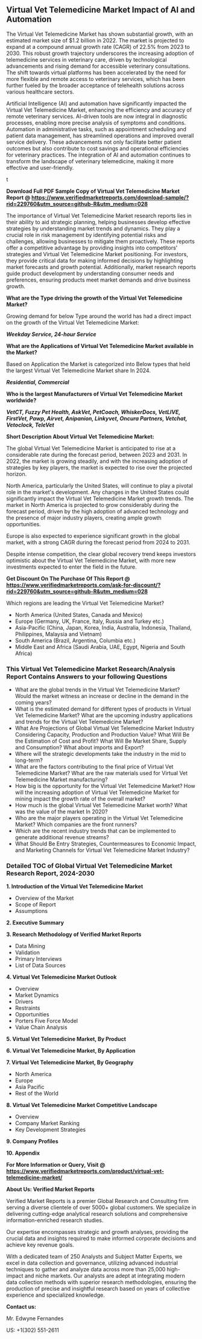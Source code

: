 <h2>Virtual Vet Telemedicine Market Impact of AI and Automation</h2><p>The Virtual Vet Telemedicine Market has shown substantial growth, with an estimated market size of $1.2 billion in 2022. The market is projected to expand at a compound annual growth rate (CAGR) of 22.5% from 2023 to 2030. This robust growth trajectory underscores the increasing adoption of telemedicine services in veterinary care, driven by technological advancements and rising demand for accessible veterinary consultations. The shift towards virtual platforms has been accelerated by the need for more flexible and remote access to veterinary services, which has been further fueled by the broader acceptance of telehealth solutions across various healthcare sectors.</p><p>Artificial Intelligence (AI) and automation have significantly impacted the Virtual Vet Telemedicine Market, enhancing the efficiency and accuracy of remote veterinary services. AI-driven tools are now integral in diagnostic processes, enabling more precise analysis of symptoms and conditions. Automation in administrative tasks, such as appointment scheduling and patient data management, has streamlined operations and improved overall service delivery. These advancements not only facilitate better patient outcomes but also contribute to cost savings and operational efficiencies for veterinary practices. The integration of AI and automation continues to transform the landscape of veterinary telemedicine, making it more effective and user-friendly.</p>t</p><p id="" class=""><strong>Download Full PDF Sample Copy of Virtual Vet Telemedicine Market Report @ <a href="https://www.verifiedmarketreports.com/download-sample/?rid=229760&utm_source=github-R&utm_medium=028" target="_blank">https://www.verifiedmarketreports.com/download-sample/?rid=229760&utm_source=github-R&utm_medium=028</a></strong></p><p>The importance of&nbsp;Virtual Vet Telemedicine Market research reports lies in their ability to aid strategic planning, helping businesses develop effective strategies by understanding market trends and dynamics. They play a crucial role in risk management by identifying potential risks and challenges, allowing businesses to mitigate them proactively. These reports offer a competitive advantage by providing insights into competitors' strategies and Virtual Vet Telemedicine Market positioning. For investors, they provide critical data for making informed decisions by highlighting market forecasts and growth potential. Additionally, market research reports guide product development by understanding consumer needs and preferences, ensuring products meet market demands and drive business growth.</p><p><strong>What are the&nbsp;Type driving the growth of the Virtual Vet Telemedicine Market?</strong></p><p id="" class="">Growing demand for below Type around the world has had a direct impact on the growth of the Virtual Vet Telemedicine Market:</p><em><strong>Weekday Service, 24-hour Service</strong></em></p><strong>What are the&nbsp;Applications&nbsp;of Virtual Vet Telemedicine Market available in the Market?</strong></p><p id="" class="">Based on Application the Market is categorized into Below types that held the largest Virtual Vet Telemedicine Market share In 2024.</p><em><strong>Residential, Commercial</strong></em></p><strong>Who is the largest Manufacturers of Virtual Vet Telemedicine Market worldwide?</strong></p><p><em><strong>VetCT, Fuzzy Pet Health, AskVet, PetCoach, WhiskerDocs, VetLIVE, FirstVet, Pawp, Airvet, Anipanion, Linkyvet, Oncura Partners, Vetchat, Vetoclock, TeleVet</strong></em></p><p id="" class=""><strong>Short Description About Virtual Vet Telemedicine Market:</strong></p><p>The global Virtual Vet Telemedicine Market is anticipated to rise at a considerable rate during the forecast period, between 2023 and 2031. In 2022, the market is growing steadily, and with the increasing adoption of strategies by key players, the market is expected to rise over the projected horizon.</p><p>North America, particularly the United States, will continue to play a pivotal role in the market's development. Any changes in the United States could significantly impact the Virtual Vet Telemedicine Market growth trends. The market in North America is projected to grow considerably during the forecast period, driven by the high adoption of advanced technology and the presence of major industry players, creating ample growth opportunities.</p><p>Europe is also expected to experience significant growth in the global market, with a strong CAGR during the forecast period from 2024 to 2031.</p><p>Despite intense competition, the clear global recovery trend keeps investors optimistic about the Virtual Vet Telemedicine Market, with more new investments expected to enter the field in the future.</p><p id="" class=""><strong>Get Discount On The Purchase Of This Report @ <a href="https://www.verifiedmarketreports.com/ask-for-discount/?rid=229760&utm_source=github-R&utm_medium=028" target="_blank">https://www.verifiedmarketreports.com/ask-for-discount/?rid=229760&utm_source=github-R&utm_medium=028</a></strong></p>Which regions are leading the Virtual Vet Telemedicine Market?</p><ul><li>North America (United States, Canada and Mexico)</li><li>Europe (Germany, UK, France, Italy, Russia and Turkey etc.)</li><li>Asia-Pacific (China, Japan, Korea, India, Australia, Indonesia, Thailand, Philippines, Malaysia and Vietnam)</li><li>South America (Brazil, Argentina, Columbia etc.)</li><li>Middle East and Africa (Saudi Arabia, UAE, Egypt, Nigeria and South Africa)</li></ul><h3 id="" class="">This Virtual Vet Telemedicine Market Research/Analysis Report Contains Answers to your following Questions</h3><ul><li>What are the global trends in the Virtual Vet Telemedicine Market? Would the market witness an increase or decline in the demand in the coming years?</li><li>What is the estimated demand for different types of products in Virtual Vet Telemedicine Market? What are the upcoming industry applications and trends for the Virtual Vet Telemedicine Market?</li><li>What Are Projections of Global Virtual Vet Telemedicine Market Industry Considering Capacity, Production and Production Value? What Will Be the Estimation of Cost and Profit? What Will Be Market Share, Supply and Consumption? What about imports and Export?</li><li>Where will the strategic developments take the industry in the mid to long-term?</li><li>What are the factors contributing to the final price of Virtual Vet Telemedicine Market? What are the raw materials used for Virtual Vet Telemedicine Market manufacturing?</li><li>How big is the opportunity for the Virtual Vet Telemedicine Market? How will the increasing adoption of Virtual Vet Telemedicine Market for mining impact the growth rate of the overall market?</li><li>How much is the global Virtual Vet Telemedicine Market worth? What was the value of the market In 2020?</li><li>Who are the major players operating in the Virtual Vet Telemedicine Market? Which companies are the front runners?</li><li>Which are the recent industry trends that can be implemented to generate additional revenue streams?</li><li>What Should Be Entry Strategies, Countermeasures to Economic Impact, and Marketing Channels for Virtual Vet Telemedicine Market Industry?</li></ul><h3 id="" class="">Detailed TOC of Global Virtual Vet Telemedicine Market Research Report, 2024-2030</h3><p id="" class=""><strong>1. Introduction of the Virtual Vet Telemedicine Market</strong></p><ul><li>Overview of the Market</li><li>Scope of Report</li><li>Assumptions</li></ul><p id="" class=""><strong>2. Executive Summary</strong></p><p id="" class=""><strong>3. Research Methodology of Verified Market Reports</strong></p><ul><li>Data Mining</li><li>Validation</li><li>Primary Interviews</li><li>List of Data Sources</li></ul><p id="" class=""><strong>4. Virtual Vet Telemedicine Market Outlook</strong></p><ul><li>Overview</li><li>Market Dynamics</li><li>Drivers</li><li>Restraints</li><li>Opportunities</li><li>Porters Five Force Model</li><li>Value Chain Analysis</li></ul><p id="" class=""><strong>5. Virtual Vet Telemedicine Market, By Product</strong></p><p id="" class=""><strong>6. Virtual Vet Telemedicine Market, By Application</strong></p><p id="" class=""><strong>7. Virtual Vet Telemedicine Market, By Geography</strong></p><ul><li>North America</li><li>Europe</li><li>Asia Pacific</li><li>Rest of the World</li></ul><p id="" class=""><strong>8. Virtual Vet Telemedicine Market Competitive Landscape</strong></p><ul><li>Overview</li><li>Company Market Ranking</li><li>Key Development Strategies</li></ul><p id="" class=""><strong>9. Company Profiles</strong></p><p id="" class=""><strong>10. Appendix</strong></p><p id="" class=""><strong>For More Information or Query, Visit @ <a href="https://www.verifiedmarketreports.com/product/virtual-vet-telemedicine-market/" target="_blank">https://www.verifiedmarketreports.com/product/virtual-vet-telemedicine-market/</a></strong></p><p id="" class=""><strong>About Us: Verified Market Reports</strong></p><p id="" class="">Verified Market Reports is a premier Global Research and Consulting firm serving a diverse clientele of over 5000+ global customers. We specialize in delivering cutting-edge analytical research solutions and comprehensive information-enriched research studies.</p><p id="" class="">Our expertise encompasses strategic and growth analyses, providing the crucial data and insights required to make informed corporate decisions and achieve key revenue goals.</p><p id="" class="">With a dedicated team of 250 Analysts and Subject Matter Experts, we excel in data collection and governance, utilizing advanced industrial techniques to gather and analyze data across more than 25,000 high-impact and niche markets. Our analysts are adept at integrating modern data collection methods with superior research methodologies, ensuring the production of precise and insightful research based on years of collective experience and specialized knowledge.</p><p id="" class=""><strong>Contact us:</strong></p><p id="" class="">Mr. Edwyne Fernandes</p><p id="" class="">US: +1(302) 551-2611</p>